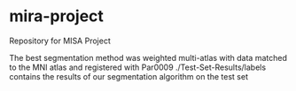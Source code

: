 # mira-project
Repository for MISA Project

The best segmentation method was weighted multi-atlas with data matched to the MNI atlas and registered with Par0009
./Test-Set-Results/labels contains the results of our segmentation algorithm on the test set
